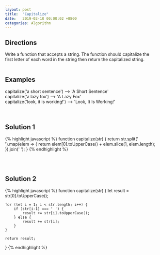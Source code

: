 ```yaml
---
layout: post
title:  "Capitalize"
date:   2019-02-10 00:00:02 +0800
categories: Algorithm
---
```


## Directions
Write a function that accepts a string.  The function should
capitalize the first letter of each word in the string then
return the capitalized string.
<br/><br/>

## Examples
capitalize('a short sentence') --> 'A Short Sentence'<br/>
capitalize('a lazy fox') --> 'A Lazy Fox'<br/>
capitalize('look, it is working!') --> 'Look, It Is Working!'<br/>
<br/><br/>




## Solution 1
{% highlight javascript %}
function capitalize(str) {
    return str.split(' ').map(elem => {
        return elem[0].toUpperCase() + elem.slice(1, elem.length);
    }).join(' ');
}
{% endhighlight %}

<br/><br/>

## Solution 2
{% highlight javascript %}
function capitalize(str) {
	let result = str[0].toUpperCase();

	for (let i = 1; i < str.length; i++) {
		if (str[i-1] === ' ') {
			result += str[i].toUpperCase();
		} else {
			result += str[i];
		}
	}

	return result;
}
{% endhighlight %}




